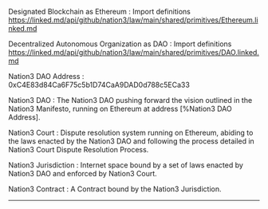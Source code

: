 Designated Blockchain as Ethereum
: Import definitions https://linked.md/api/github/nation3/law/main/shared/primitives/Ethereum.linked.md

Decentralized Autonomous Organization as DAO
: Import definitions https://linked.md/api/github/nation3/law/main/shared/primitives/DAO.linked.md

Nation3 DAO Address
: 0xC4E83d84Ca6F75c5b1D74CaA9DAD0d788c5ECa33

Nation3 DAO
: The Nation3 DAO pushing forward the vision outlined in the Nation3 Manifesto, running on Ethereum at address [%Nation3 DAO Address].

Nation3 Court
: Dispute resolution system running on Ethereum, abiding to the laws enacted by the Nation3 DAO and following the process detailed in Nation3 Court Dispute Resolution Process.

Nation3 Jurisdiction
: Internet space bound by a set of laws enacted by Nation3 DAO and enforced by Nation3 Court.

Nation3 Contract
: A Contract bound by the Nation3 Jurisdiction.

---
